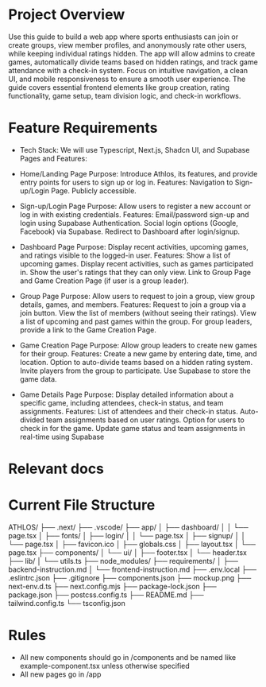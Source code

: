 # Project Overview
Use this guide to build a web app where sports enthusiasts can join or create groups, view member profiles, and anonymously rate other users, while keeping individual ratings hidden. The app will allow admins to create games, automatically divide teams based on hidden ratings, and track game attendance with a check-in system. Focus on intuitive navigation, a clean UI, and mobile responsiveness to ensure a smooth user experience. The guide covers essential frontend elements like group creation, rating functionality, game setup, team division logic, and check-in workflows.

# Feature Requirements
- Tech Stack: We will use Typescript, Next.js, Shadcn UI, and Supabase
Pages and Features:
- Home/Landing Page
        Purpose: Introduce Athlos, its features, and provide entry points for users to sign up or log in.
        Features:
            Navigation to Sign-up/Login Page.
            Publicly accessible.

- Sign-up/Login Page
        Purpose: Allow users to register a new account or log in with existing credentials.
        Features:
            Email/password sign-up and login using Supabase Authentication.
            Social login options (Google, Facebook) via Supabase.
            Redirect to Dashboard after login/signup.

- Dashboard Page
        Purpose: Display recent activities, upcoming games, and ratings visible to the logged-in user.
        Features:
            Show a list of upcoming games.
            Display recent activities, such as games participated in.
            Show the user's ratings that they can only view.
            Link to Group Page and Game Creation Page (if user is a group leader).

- Group Page
        Purpose: Allow users to request to join a group, view group details, games, and members.
        Features:
            Request to join a group via a join button.
            View the list of members (without seeing their ratings).
            View a list of upcoming and past games within the group.
            For group leaders, provide a link to the Game Creation Page.

- Game Creation Page
        Purpose: Allow group leaders to create new games for their group.
        Features:
            Create a new game by entering date, time, and location.
            Option to auto-divide teams based on a hidden rating system.
            Invite players from the group to participate.
            Use Supabase to store the game data.

- Game Details Page
        Purpose: Display detailed information about a specific game, including attendees, check-in status, and team assignments.
        Features:
            List of attendees and their check-in status.
            Auto-divided team assignments based on user ratings.
            Option for users to check in for the game.
            Update game status and team assignments in real-time using Supabase

# Relevant docs

# Current File Structure 
ATHLOS/
├── .next/
├── .vscode/
├── app/
│   ├── dashboard/
│   │   └── page.tsx
│   ├── fonts/
│   ├── login/
│   │   └── page.tsx
│   ├── signup/
│   │   └── page.tsx
│   ├── favicon.ico
│   ├── globals.css
│   ├── layout.tsx
│   └── page.tsx
├── components/
│   └── ui/
│       ├── footer.tsx
│       └── header.tsx
├── lib/
│   └── utils.ts
├── node_modules/
├── requirements/
│   ├── backend-instruction.md
│   └── frontend-instruction.md
├── .env.local
├── .eslintrc.json
├── .gitignore
├── components.json
├── mockup.png
├── next-env.d.ts
├── next.config.mjs
├── package-lock.json
├── package.json
├── postcss.config.ts
├── README.md
├── tailwind.config.ts
└── tsconfig.json

# Rules
- All new components should go in /components and be named like example-component.tsx unless otherwise specified 
- All new pages go in /app